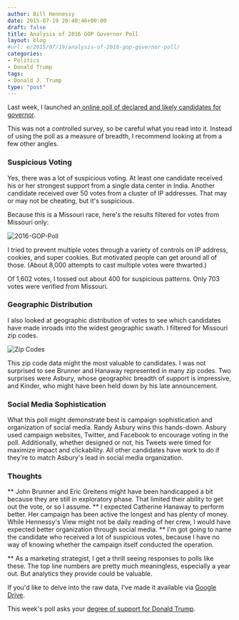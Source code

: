 ```yaml
---
author: Bill Hennessy
date: 2015-07-19 20:40:46+00:00
draft: false
title: Analysis of 2016 GOP Governor Poll
layout: blog
#url: e/2015/07/19/analysis-of-2016-gop-governor-poll/
categories:
- Politics
- Donald Trump
tags:
- Donald J. Trump
type: "post"
---
```


Last week, I launched an[ online poll of declared and likely candidates for governor](https://hennessysview.com/2015/07/12/republican-governor-poll/).

This was not a controlled survey, so be careful what you read into it. Instead of using the poll as a measure of breadth, I recommend looking at from a few other angles.



### Suspicious Voting



Yes, there was a lot of suspicious voting. At least one candidate received his or her strongest support from a single data center in India. Another candidate received over 50 votes from a cluster of IP addresses. That may or may not be cheating, but it's suspicious.

Because this is a Missouri race, here's the results filtered for votes from Missouri only:

![2016-GOP-Poll](https://hennessysview.com/wp-content/uploads/2015/07/2016-GOP-Poll.png)


I tried to prevent multiple votes through a variety of controls on IP address, cookies, and super cookies. But motivated people can get around all of those. (About 8,000 attempts to cast multiple votes were thwarted.)

Of 1,602 votes, I tossed out about 400 for suspicious patterns. Only 703 votes were verified from Missouri.



### Geographic Distribution



I also looked at geographic distribution of votes to see which candidates have made inroads into the widest geographic swath. I filtered for Missouri zip codes.

![Zip Codes](https://hennessysview.com/wp-content/uploads/2015/07/Zip-Codes1.png)




This zip code data might the most valuable to candidates. I was not surprised to see Brunner and Hanaway represented in many zip codes. Two surprises were Asbury, whose geographic breadth of support is impressive, and Kinder, who might have been held down by his late announcement.



### Social Media Sophistication



What this poll might demonstrate best is campaign sophistication and organization of social media. Randy Asbury wins this hands-down. Asbury used campaign websites, Twitter, and Facebook to encourage voting in the poll. Additionally, whether designed or not, his Tweets were timed for maximize impact and clickability. All other candidates have work to do if they're to match Asbury's lead in social media organization.



### Thoughts






** John Brunner and Eric Greitens might have been handicapped a bit because they are still in exploratory phase. That limited their ability to get out the vote, or so I assume.
** I expected Catherine Hanaway to perform better. Her campaign has been active the longest and has plenty of money. While Hennessy's View might not be daily reading of her crew, I would have expected better organization through social media.
** I'm got going to name the candidate who received a lot of suspicious votes, because I have no way of knowing whether the campaign itself conducted the operation.



** As a marketing strategist, I get a thrill seeing responses to polls like these. The top line numbers are pretty much meaningless, especially a year out. But analytics they provide could be valuable.


If you'd like to delve into the raw data, I've made it available via [Google Drive](https://docs.google.com/spreadsheets/d/1BbY3VegYL6Dgzlguck5jfoRQ94VuKLvpsIYr5vY4PgA/edit?usp=sharing).

This week's poll asks your [degree of support for Donald Trump](https://hennessysview.com/2015/07/19/donald-trump-poll/).
